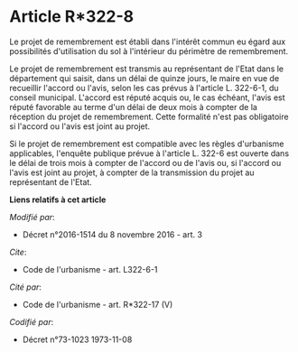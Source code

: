 # Article R*322-8

Le projet de remembrement est établi dans l'intérêt commun eu égard aux possibilités d'utilisation du sol à l'intérieur du
périmètre de remembrement. 

Le projet de remembrement est transmis au représentant de l'Etat dans le département qui saisit, dans un délai de quinze
jours, le maire en vue de recueillir l'accord ou l'avis, selon les cas prévus à l'article L. 322-6-1, du conseil municipal.
L'accord est réputé acquis ou, le cas échéant, l'avis est réputé favorable au terme d'un délai de deux mois à compter de la
réception du projet de remembrement. Cette formalité n'est pas obligatoire si l'accord ou l'avis est joint au projet. 

Si le projet de remembrement est compatible avec les règles d'urbanisme applicables, l'enquête publique prévue à l'article L.
322-6 est ouverte dans le délai de trois mois à compter de l'accord ou de l'avis ou, si l'accord ou l'avis est joint au
projet, à compter de la transmission du projet au représentant de l'Etat.

**Liens relatifs à cet article**

_Modifié par_:

  - Décret n°2016-1514 du 8 novembre 2016 - art. 3

_Cite_:

  - Code de l'urbanisme - art. L322-6-1

_Cité par_:

  - Code de l'urbanisme - art. R*322-17 (V)

_Codifié par_:

  - Décret n°73-1023 1973-11-08
